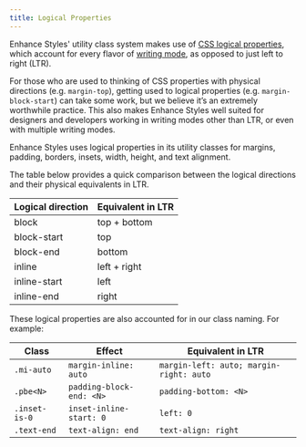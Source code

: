 ```yaml
---
title: Logical Properties
---
```


Enhance Styles' utility class system makes use of [CSS logical properties](https://developer.mozilla.org/en-US/docs/Web/CSS/CSS_Logical_Properties), which account for every flavor of [writing mode](https://developer.mozilla.org/en-US/docs/Web/CSS/CSS_Writing_Modes), as opposed to just left to right (LTR).

For those who are used to thinking of CSS properties with physical directions (e.g. `margin-top`), getting used to logical properties (e.g. `margin-block-start`) can take some work, but we believe it’s an extremely worthwhile practice. This also makes Enhance Styles well suited for designers and developers working in writing modes other than LTR, or even with multiple writing modes.

Enhance Styles uses logical properties in its utility classes for margins, padding, borders, insets, width, height, and text alignment.

The table below provides a quick comparison between the logical directions and their physical equivalents in LTR.

| Logical direction | Equivalent in LTR |
|-|-|
| block | top + bottom |
| block-start | top |
| block-end | bottom |
| inline | left + right |
| inline-start | left |
| inline-end | right |

These logical properties are also accounted for in our class naming. For example:

| Class | Effect | Equivalent in LTR |
|-|-|-|
| `.mi-auto` | `margin-inline: auto` | `margin-left: auto; margin-right: auto` |
| `.pbe<N>` | `padding-block-end: <N>` | `padding-bottom: <N>` |
| `.inset-is-0` | `inset-inline-start: 0` | `left: 0` |
| `.text-end` | `text-align: end` | `text-align: right`


